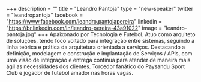 +++
description = ""
title = "Leandro Pantoja"
type = "new-speaker"
twitter = "leandropantoja"
facebook = "https://www.facebook.com/leandro.pantojapereira"
linkedin = "https://br.linkedin.com/in/leandro-pereira-43a91022"
image = "leandro-pantoja.jpg"
+++
Apaixonado por Tecnologia e Futebol.
Atuo como arquiteto de soluções, tendo foco voltado para integração entre sistemas, seguindo a linha teórica e prática da arquitetura orientada a serviços. Destacando a definição, modelagem e construção e implantação de Serviços / APIs, com uma visão de integração e entrega contínua para atender de maneira mais ágil as necessidades dos clientes. Torcedor fanático do Paysandu Sport Club e jogador de futebol amador nas horas vagas.